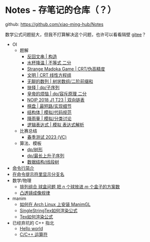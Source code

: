 # Notes - 存笔记的仓库（？）
github: <https://github.com/xiao-ming-hub/Notes>

数学公式问题挺大，但我不打算解决这个问题，也许可以看看隔壁 [gitee](https://gitee.com/a_Txy/Notes)？
- OI
  - 题解
    - [反回文串 | 构造](luogu11190.md)
    - [水杯降温 | 不等式 二分](luogu11189.md)
    - [Strange Madoka Game | CRT/伪高精度](luogu11144.md)
    - [文明 | CRT 线性方程组](civilization.md)
    - [无聊的数列 | 树状数组/二阶前缀和](luogu1438.boring_sequence.md)
    - [抉择 | dp/子序列](poj21792.md)
    - [皇帝的烦恼 | dp/容斥原理 二分](zjoi2006-bs-dp.md)
    - [NOIP 2018 J1 T23 | 双向链表](noip2018j1t23.md)
    - [棋盘 | 最短路/实现细节](noip2017/doc.md)
    - [结构体 | 模拟/代码规范](csp-s_2023t3.md)
    - [降雨量 | 模拟/分类讨论](scoi2007-raindrops.md)
    - [逻辑表达式 | 模拟 表达式解析](csp-j_2022t3.md)
  - 比赛总结
    - [春季测试 2023 (VC)](contest102679.md)
  - 算法、模板
    - [dp/树形](dp-tree.md)
    - [dp/最长上升子序列](lis-print.md)
    - [数据结构/线段树](segment-tree.md)
- [命令行简介](commandline.md)
- [在命令提示符里显示分支名](git-ps1.md)
- 数学/物理
  - [排列组合 球盒问题 把 $n$ 个球放进 $m$ 个盒子的方案数]()
  - [凸透镜成像规律](tu-tou-jing-cheng-xiang/note.md)
- manim
  - [如何在 Arch Linux 上安装 ManimGL](manimgl-install-on-archlinux.md)
  - [SingleStringTex如何渲染公式](SingleStringTex如何渲染公式.md)
  - [Tex如何渲染公式](Tex如何渲染公式.md)
- 已经弃坑的 C++ 指北
  - [Hello world](hello-world.md)
  - [C/C++ 运算符](operator.md)
